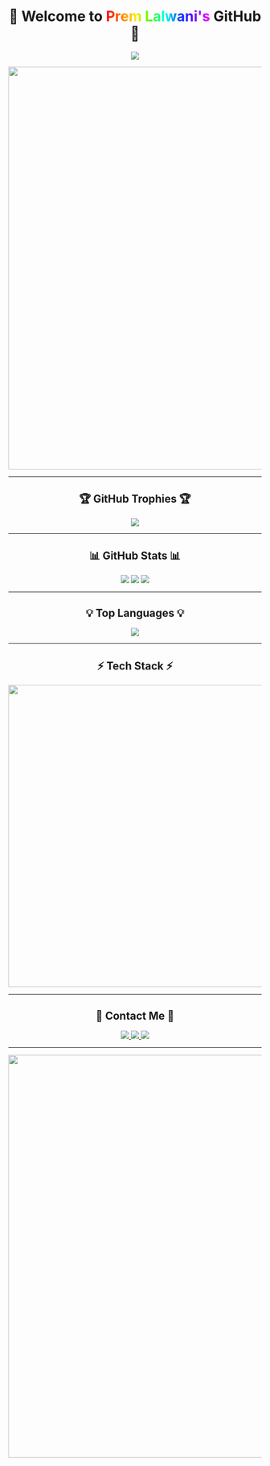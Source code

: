 <h1 align="center">
  🚀 Welcome to <span style="background: linear-gradient(90deg, #ff0000, #ff7300, #ffeb00, #47ff00, #00ffee, #003bff, #7a00ff, #ff00ff); -webkit-background-clip: text; color: transparent;">Prem Lalwani's</span> GitHub 🚀
</h1>

<p align="center">
  <img src="https://readme-typing-svg.herokuapp.com?font=Orbitron&size=25&duration=3500&color=00FFFF&center=true&vCenter=true&width=600&height=50&lines=AI-Powered+Developer;Building+Next-Gen+Projects;Expert+in+Java+Python+JS;Currently+Working+on+OXTA-AI;Learning+C%2B%2B+and+More..." />
</p>

<p align="center">
  <img src="https://user-images.githubusercontent.com/74038190/225813708-03d8fa29-3821-472e-8d52-37a7f8ec12ff.gif" width="800px">
</p>

---

<h2 align="center">🏆 GitHub Trophies 🏆</h2>
<p align="center">
  <img src="https://github-profile-trophy.vercel.app/?username=PREM-O7&theme=radical&no-frame=true&column=7" />
  
</p>

---

<h2 align="center">📊 GitHub Stats 📊</h2>
<p align="center">
  
  <img src="https://github-readme-stats.vercel.app/api?username=PREM-O7&show_icons=true&theme=radical" />
  <img src="https://github-readme-activity-graph.vercel.app/graph?username=PREM-O7&theme=react-dark" />
  <img src="https://streak-stats.vercel.app/?user=PREM-O7&theme=radical&hide_border=true&date_format=M%20j%5B%2C%20Y%5D" />

</p>

---

<h2 align="center">💡 Top Languages 💡</h2>
<p align="center">
  <img src="https://github-readme-stats.vercel.app/api/top-langs/?username=PREM-O7&layout=compact&theme=tokyonight&langs_count=10&hide_border=true" />
</p>

---

<h2 align="center">⚡ Tech Stack ⚡</h2>
<p align="center">
  <img src="https://skillicons.dev/icons?i=python,java,js,html,css,cpp,django,react,mysql,aws,gcp,heroku,spring,selenium,photoshop,illustrator" width="600px"/>
</p>

---

<h2 align="center">🚀 Contact Me 🚀</h2>
<p align="center">
  <a href="https://github.com/PREM-O7" target="_blank">
    <img src="https://img.shields.io/badge/GitHub-PREM--O7-blue?style=for-the-badge&logo=github" />
  </a>
    <a href="mailto:lalwaniprem077@gmail.com" target="_blank">
    <img src="https://img.shields.io/badge/Email-lalwaniprem077@gmail.com-red?style=for-the-badge&logo=gmail" />
  </a>
  <a href="https://discord.com/users/614018286107230238" target="_blank">
    <img src="https://img.shields.io/badge/Discord-%3C%40614018286107230238%3E-5865F2?style=for-the-badge&logo=discord&logoColor=white" />
  </a>
</p>


---

<p align="center">
  <img src="https://user-images.githubusercontent.com/74038190/225813708-03d8fa29-3821-472e-8d52-37a7f8ec12ff.gif" width="800px">
</p>
